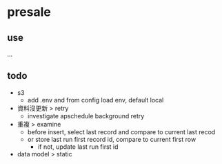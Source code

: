 # presale

## use
...

## todo
- s3
    - add .env and from config load env, default local
- 資料沒更新 > retry
    - investigate apschedule background retry
- 重複 > examine
    - before insert, select last record and compare to current last recod
    - or store last run first record id, compare to current first row
        - if not, update last run first id
- data model > static
